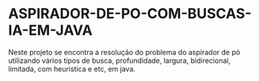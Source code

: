 # ASPIRADOR-DE-PO-COM-BUSCAS-IA-EM-JAVA
Neste projeto se encontra a resolução do problema do aspirador de pó utilizando vários tipos de busca, profundidade, largura, bidirecional, limitada, com heurística e etc, em java.
